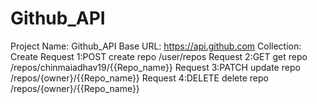 # Github_API
Project Name: Github_API
Base URL: https://api.github.com
Collection: Create
            Request 1:POST create repo /user/repos
            Request 2:GET get repo /repos/chinmaiadhav19/{{Repo_name}}
            Request 3:PATCH update repo  /repos/{owner}/{{Repo_name}}
            Request 4:DELETE delete repo  /repos/{owner}/{{Repo_name}}
